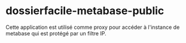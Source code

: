 # dossierfacile-metabase-public

Cette application est utilisé comme proxy pour accéder à l'instance de metabase qui est protégé par un filtre IP. 